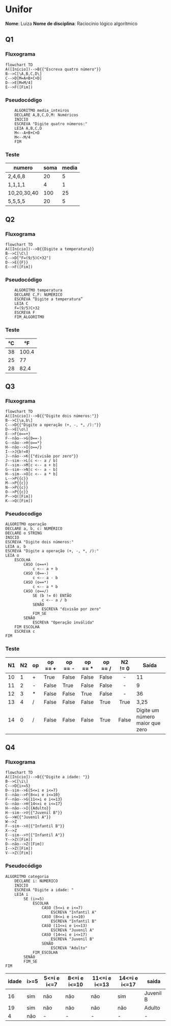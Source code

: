 # Unifor 
**Nome**: Luiza
**Nome de disciplina**: Raciocínio lógico algorítmico

## Q1
### Fluxograma
```mermaid
flowchart TD
A([Início])-->B{{"Escreva quatro número"}}
B-->C[\A,B,C,D\]
C-->D[M=A+B+C+D]
D-->E[M=M/4]
E-->F([Fim])
```

### Pseudocódigo 
```
	ALGORITMO media_inteiros
	DECLARE A,B,C,D,M: Numéricos
	INICIO
	ESCREVA "Digite quatro números:"
	LEIA A,B,C,D
	M<--A+B+C+D
	M<--M/4
	FIM
```

### Teste
|numero|soma |media|
|--|--|--|
|2,4,6,8|20|5|
|1,1,1,1|4|1|
|10,20,30,40|100|25|
|5,5,5,5|20|5|

## Q2
### Fluxograma
```mermaid
flowchart TD
A([Início])-->B{{Digite a temperatura}}
B-->C[\C\]
C-->D["F=(9/5)C+32"]
D-->E{{F}}
E-->F([Fim])
```

### Pseudocódigo
```
	ALGORÍTMO temperatura
	DECLARE C,F: NUMÉRICO
	ESCREVA “Digite a temperatura”
	LEIA C
	F=(9/5)C+32
	ESCREVA F
	FIM_ALGORITMO
```
### Teste
°C | °F
-|-
38|100.4
25|77
28|82.4

## Q3
### Fluxograma
```mermaid
flowchart TD
A([Início])-->B{{"Digite dois números:"}}
B-->C[\a,b\]
C-->D{{"Digite a operação (+, -, *, /):"}}
D-->E[\o\]
E-->F{o==+}
F--não-->G{0==-}
G--não-->H{o==*}
H--não-->I{o==/}
I-->J{b!=0}
J--não-->K{{"divisão por zero"}}
J--sim-->L[c <-- a / b]
F--sim-->M[c <-- a + b]
G--sim-->N[c <-- a - b]
H--sim-->O[c <-- a * b]
L-->P{{c}}
M-->P{{c}}
N-->P{{c}}
O-->P{{c}}
P-->Q([Fim])
K-->Q([Fim])
```
### Pseudocodigo
```
ALGORITMO operação
DECLARE a, b, c: NUMÉRICO 
DECLARE o STRING 
INICIO 
ESCREVA "Digite dois números:" 
LEIA a, b 
ESCREVA "Digite a operação (+, -, *, /):" 
LEIA o 
	ESCOLHA 
		CASO (o==+)
			c <-- a + b 
		CASO (0==-)
			c <-- a - b 
		CASO (o==*)
			c <-- a * b 
		CASO (o==/)
			SE (b != 0) ENTÃO 
				c <-- a / b 
			SENÃO 
				ESCREVA "divisão por zero" 
			FIM_SE 
		SENÃO 
			ESCREVA "Operação inválida" 
	FIM ESCOLHA 
	ESCREVA c 
FIM
```
### Teste
| N1 | N2 | op | op == + | op == - | op == * | op == / | N2 != 0 | Saída                           |
|----|----|----|---------|---------|---------|---------|:-------:|---------------------------------|
| 10 | 1  | +  | True    | False   | False   | False   |    -    | 11                              |
| 11 | 2  | -  | False   | True    | False   | False   |    -    | 9                               |
| 12 | 3  | *  | False   | False   | True    | False   |    -    | 36                              |
| 13 | 4  | /  | False   | False   | False   | True    |   True  | 3,25                            |
| 14 | 0  | /  | False   | False   | False   | True    |  False  | Digite um número maior que zero |

## Q4
### Fluxograma
```mermaid
flowchart TD
A([Início])-->B{{"Digite a idade: "}}
B-->C[\i\]
C-->D{i>=5}
D--sim-->E{5<=i e i<=7}
E--não-->F{8<=i e i<=10}
F--não-->G{11<=i e i<=13}
G--não-->H{14<=i e i<=17}
H--não-->I{{Adulto}}
H--sim-->V{{"Juvenil B"}}
G-->W{{"Juvenil A"}}
W-->Z
F--sim-->X{{"Infantil B"}}
X-->Z
E--sim-->Y{{"Infantil A"}}
Y-->Z([Fim])
D--não-->Z([Fim])
I-->Z([Fim])
V-->Z([Fim])
```

### Pseudocódigo 
```
ALGORITMO categoria 
	DECLARE i: NUMERICO
	INICIO
	ESCREVA "Digite a idade: "
	LEIA i
		SE (i>=5)
			ESCOLHA 
				CASO (5<=i e i<=7)
					ESCREVA "Infantil A"
				CASO (8<=i e i<=10)
					ESCREVA "Infantil B"
				CASO (11<=i e i<=13)
					ESCREVA "Juvenil A"
				CASO (14<=i e i<=17)
					ESCREVA "Juvenil B"
				SENÃO
					ESCREVA "Adulto"
			FIM_ESCOLHA
		SENÃO
		FIM_SE
FIM
```
idade|i>=5|5<=i e i<=7|8<=i e i<=10|11<=i e i<=13|14<=i e i<=17|saida
-|-|-|-|-|-|-
16|sim|não|não|não|sim|Juvenil B
19|sim|não|não|não|não|Adulto
4|não|-|-|-|-|-
